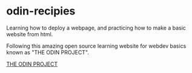 # odin-recipies
Learning how to deploy a webpage, and practicing how to make a basic website from html. 

Following this amazing open source learning website for webdev basics known as "THE ODIN PROJECT".

<a href="https://www.theodinproject.com/about" target="_blank">THE ODIN PROJECT</a>
